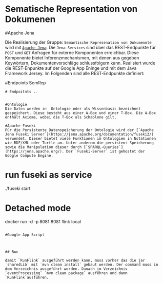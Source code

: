 # Sematische Representation von Dokumenen 



#Apache Jena 

Die Realisierung der Gruppe: `Semantische Represenation von Dokumennte` wird mit [`Apache Jena`](https://jena.apache.org/). Die `Jena-Services` sind über das REST-Endpunkte  für `POST` und `GET` Anfragen für externe Komponenten erreichbar. Diese Komponente bietet Inferenzmechanismen, mit denen aus gegeben Keywörtern, Dokumentenvorschläge schlussfolgern kann. Realisiert wurde die REST-Enpunkte auf der Google App Eninge und mit dem Java Framework Jersey. Im Folgenden sind alle REST-Endpunkte definiert: 

 

#Endpoints SemRep
```
# Endpoitnts .. 


#Ontologie
Die Daten werden in  Ontologie oder als Wissenbasis bezeichnet gespeichert. Diese besteht aus einer A-Box und einer T-Box. Die A-Box enthält Axiome, wobei die T-Box als Schablone gilt. 

#Apache Fuseki
Für die Persistente Datenspeicherung der Ontologie wird der [`Apache Jena Fuseki Server`](https://jena.apache.org/documentation/fuseki2/) verwendet. Dieser bietet viele Funktionen im Ontologien in Notationen wie RDF/XML oder Turtle an. Unter anderem die persistent Speicherung sowie die Manipulation dieser durch [`SPARQL-Queries`](https://jena.apache.org/). Der `Fuseki-Server` ist gehostet der Google Compute Engine. 

```
# run fuseki as service 
./fuseki start 

# Detached mode
docker run -d -p 8081:8081 flink local
```

#Google App Script 

 

## Run

damit `RunFlink` ausgeführt werden kann, muss vorher das die jar `sharedLib` mit `mvn clean install` gebaut werden. Der command muss in dem Verzeichnis ausgeführt werden. Danach im Verzeichnis `eventProcessing` `mvn clean package` ausführen und dann `RunFlink`ausführen.
